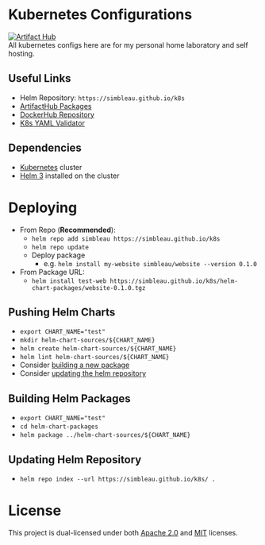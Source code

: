 # Kubernetes Configurations
[![Artifact Hub](https://img.shields.io/endpoint?url=https://artifacthub.io/badge/repository/simbleau)](https://artifacthub.io/packages/search?user=simbleau) \
All kubernetes configs here are for my personal home laboratory and self hosting.

## Useful Links
- Helm Repository: `https://simbleau.github.io/k8s`
- [ArtifactHub Packages](https://artifacthub.io/packages/search?user=simbleau)
- [DockerHub Repository](https://hub.docker.com/u/simbleau)
- [K8s YAML Validator](https://validkube.com/)

## Dependencies
- [Kubernetes](https://kubernetes.io/) cluster
- [Helm 3](https://helm.sh/) installed on the cluster

# Deploying
- From Repo (**Recommended**):
  - `helm repo add simbleau https://simbleau.github.io/k8s`
  - `helm repo update`
  - Deploy package
    - e.g. `helm install my-website simbleau/website --version 0.1.0`
- From Package URL:
  - `helm install test-web https://simbleau.github.io/k8s/helm-chart-packages/website-0.1.0.tgz`

## Pushing Helm Charts
- `export CHART_NAME="test"`
- `mkdir helm-chart-sources/${CHART_NAME}`
- `helm create helm-chart-sources/${CHART_NAME}`
- `helm lint helm-chart-sources/${CHART_NAME}`
-  Consider [building a new package](#building-helm-packages)
-  Consider [updating the helm repository](#updating-helm-repository)

## Building Helm Packages
- `export CHART_NAME="test"`
- `cd helm-chart-packages`
- `helm package ../helm-chart-sources/${CHART_NAME}`

## Updating Helm Repository
- `helm repo index --url https://simbleau.github.io/k8s/ .`

# License
This project is dual-licensed under both [Apache 2.0](LICENSE-APACHE) and [MIT](LICENSE-MIT) licenses.
